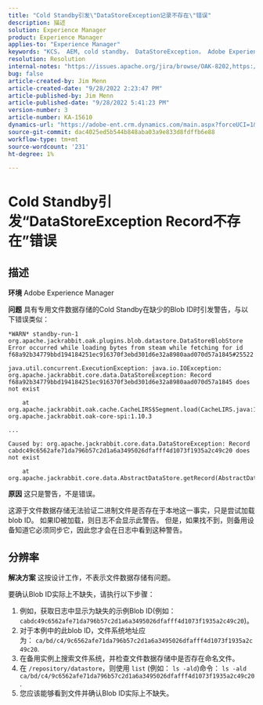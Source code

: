 ```yaml
---
title: "Cold Standby引发\"DataStoreException记录不存在\"错误"
description: 描述
solution: Experience Manager
product: Experience Manager
applies-to: "Experience Manager"
keywords: "KCS， AEM, cold standby， DataStoreException， Adobe Experience Manager，记录不存在，错误，警告，警告"
resolution: Resolution
internal-notes: "https://issues.apache.org/jira/browse/OAK-8202,https://jira.corp.adobe.com/browse/GRANITE-11668"
bug: false
article-created-by: Jim Menn
article-created-date: "9/28/2022 2:23:47 PM"
article-published-by: Jim Menn
article-published-date: "9/28/2022 5:41:23 PM"
version-number: 3
article-number: KA-15610
dynamics-url: "https://adobe-ent.crm.dynamics.com/main.aspx?forceUCI=1&pagetype=entityrecord&etn=knowledgearticle&id=5e521024-393f-ed11-9db1-0022480866ad"
source-git-commit: dac4025ed5b544b848aba03a9e833d8fdffb6e88
workflow-type: tm+mt
source-wordcount: '231'
ht-degree: 1%

---
```


# Cold Standby引发“DataStoreException Record不存在”错误

## 描述


<b>环境</b>
Adobe Experience Manager

<b>问题</b>
具有专用文件数据存储的Cold Standby在缺少的Blob ID时引发警告，与以下错误类似：


```
*WARN* standby-run-1 org.apache.jackrabbit.oak.plugins.blob.datastore.DataStoreBlobStore Error occurred while loading bytes from steam while fetching for id f68a92b34779bbd194184251ec916370f3ebd301d6e32a8980aad070d57a1845#25522

java.util.concurrent.ExecutionException: java.io.IOException: org.apache.jackrabbit.core.data.DataStoreException: Record f68a92b34779bbd194184251ec916370f3ebd301d6e32a8980aad070d57a1845 does not exist

    at org.apache.jackrabbit.oak.cache.CacheLIRS$Segment.load(CacheLIRS.java:1017) org.apache.jackrabbit.oak-core-spi:1.10.3

...

Caused by: org.apache.jackrabbit.core.data.DataStoreException: Record cabdc49c6562afe71da796b57c2d1a6a3495026dfafff4d1073f1935a2c49c20 does not exist

    at org.apache.jackrabbit.core.data.AbstractDataStore.getRecord(AbstractDataStore.java:59)
```


<b>原因</b>
这只是警告，不是错误。

这源于文件数据存储无法验证二进制文件是否存在于本地这一事实，只是尝试加载blob ID。
如果ID被加载，则日志不会显示此警告。
但是，如果找不到，则备用设备知道它必须同步它，因此您才会在日志中看到这种警告。


## 分辨率


<b>解决方案</b>
这按设计工作，不表示文件数据存储有问题。

要确认Blob ID实际上不缺失，请执行以下步骤：

1. 例如，获取日志中显示为缺失的示例Blob ID(例如： `cabdc49c6562afe71da796b57c2d1a6a3495026dfafff4d1073f1935a2c49c20`)。
2. 对于本例中的此blob ID，文件系统地址应为： `ca/bd/c4/9c6562afe71da796b57c2d1a6a3495026dfafff4d1073f1935a2c49c20`.
3. 在备用实例上搜索文件系统，并检查文件数据存储中是否存在命名文件。
4. 在 `/repository/datastore`，则使用 `list` (例如： `ls -ald`)命令： `ls -ald ca/bd/c4/9c6562afe71da796b57c2d1a6a3495026dfafff4d1073f1935a2c49c20`.
5. 您应该能够看到文件并确认Blob ID实际上不缺失。

